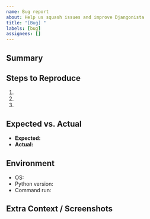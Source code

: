 ```yaml
---
name: Bug report
about: Help us squash issues and improve Djangonista
title: "[Bug] "
labels: [bug]
assignees: []
---
```


## Summary

<!-- Tell us what went wrong. -->

## Steps to Reproduce

1. 
2. 
3. 

## Expected vs. Actual

- **Expected:** 
- **Actual:** 

## Environment

- OS:
- Python version:
- Command run:

## Extra Context / Screenshots

<!-- Add logs, screenshots, or any extra clues. -->
